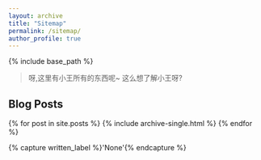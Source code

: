 ```yaml
---
layout: archive
title: "Sitemap"
permalink: /sitemap/
author_profile: true
---
```


{% include base_path %}

> 呀,这里有小王所有的东西呢~ 这么想了解小王呀?

<!-- 
<h2>Pages</h2>
{% for post in site.pages %}
  {% include archive-single.html %}
{% endfor %} -->

<h2>Blog Posts</h2>
{% for post in site.posts %}
  {% include archive-single.html %}
{% endfor %}

{% capture written_label %}'None'{% endcapture %}

 <!-- {% for collection in site.collections %}
{% unless collection.output == false or collection.label == "posts" %}
  {% capture label %}{{ collection.label }}{% endcapture %}
  {% if label != written_label %}
  <h2>{{ label }}</h2>
  {% capture written_label %}{{ label }}{% endcapture %}
  {% endif %}
{% endunless %}
{% for post in collection.docs %}
  {% unless collection.output == false or collection.label == "posts" %}
  {% include archive-single.html %}
  {% endunless %}
{% endfor %}
{% endfor %}  -->
